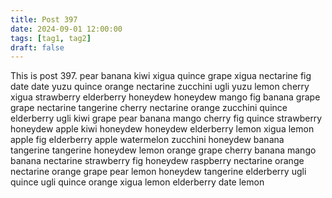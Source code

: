 ```yaml
---
title: Post 397
date: 2024-09-01 12:00:00
tags: [tag1, tag2]
draft: false
---
```

This is post 397.
pear
banana
kiwi
xigua
quince
grape
xigua
nectarine
fig
date
date
yuzu
quince
orange
nectarine
zucchini
ugli
yuzu
lemon
cherry
xigua
strawberry
elderberry
honeydew
honeydew
mango
fig
banana
grape
grape
nectarine
tangerine
cherry
nectarine
orange
zucchini
quince
elderberry
ugli
kiwi
grape
pear
banana
mango
cherry
fig
quince
strawberry
honeydew
apple
kiwi
honeydew
honeydew
elderberry
lemon
xigua
lemon
apple
fig
elderberry
apple
watermelon
zucchini
honeydew
banana
tangerine
tangerine
honeydew
lemon
orange
grape
cherry
banana
mango
banana
nectarine
strawberry
fig
honeydew
raspberry
nectarine
orange
nectarine
orange
grape
pear
lemon
honeydew
tangerine
elderberry
ugli
quince
ugli
quince
orange
xigua
lemon
elderberry
date
lemon
